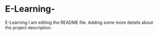 # E-Learning-
E-Learning
I am editing the README file. Adding some more details about the project 
description.
